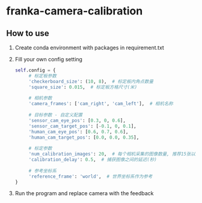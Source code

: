 

# franka-camera-calibration

## How to use 
1. Create conda environment with packages in requirement.txt

2. Fill your own config setting
   
   ```python
   self.config = {
        # 标定板参数
        'checkerboard_size': (10, 8),  # 标定板内角点数量
        'square_size': 0.015,  # 标定板方格尺寸(米)
        
        # 相机参数
        'camera_frames': ['cam_right', 'cam_left'],  # 相机名称
        
        # 目标参数 - 自定义配置
        'sensor_cam_eye_pos': [0.3, 0, 0.6],
        'sensor_cam_target_pos': [-0.1, 0, 0.1],
        'human_cam_eye_pos': [0.6, 0.7, 0.6],
        'human_cam_target_pos': [0.0, 0.0, 0.35],
        
        # 标定参数
        'num_calibration_images': 20,  # 每个相机采集的图像数量, 推荐15张以上
        'calibration_delay': 0.5,  # 捕获图像之间的延迟(秒)
        
        # 参考坐标系
        'reference_frame': 'world',  # 世界坐标系作为参考
   }
   ```

3. Run the program and replace camera with the feedback

